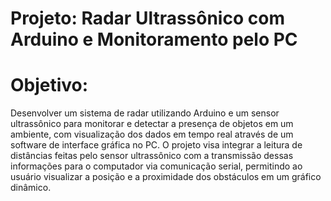 # Projeto: Radar Ultrassônico com Arduino e Monitoramento pelo PC

# Objetivo:

Desenvolver um sistema de radar utilizando Arduino e um sensor ultrassônico para monitorar e detectar a presença de objetos em um ambiente, com visualização dos dados em tempo real através de um software de interface gráfica no PC. O projeto visa integrar a leitura de distâncias feitas pelo sensor ultrassônico com a transmissão dessas informações para o computador via comunicação serial, permitindo ao usuário visualizar a posição e a proximidade dos obstáculos em um gráfico dinâmico.

